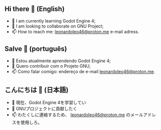 ## Hi there 👋 (English)

- 🌱 I am currently learning Godot Engine 4;
- 👯 I am looking to collaborate on GNU Project;
- 📫 How to reach me: leonardoleo46@proton.me e-mail adress.

## Salve 👋 (português)

- 🌱 Estou atualmente aprendendo Godot Engine 4;
- 👯 Quero contribuir com o Projeto GNU;
- 📫 Como falar comigo: endereço de e-mail leonardoleo46@proton.me.

## こんにちは 👋 (日本語)

- 🌱 現在、Godot Engine 4を学習してい
- 👯 GNUプロジェクトに貢献したく
- 📫 わたくしに連絡するため、 leonardoleo46@proton.me のメールアドレスを使用しろ。
